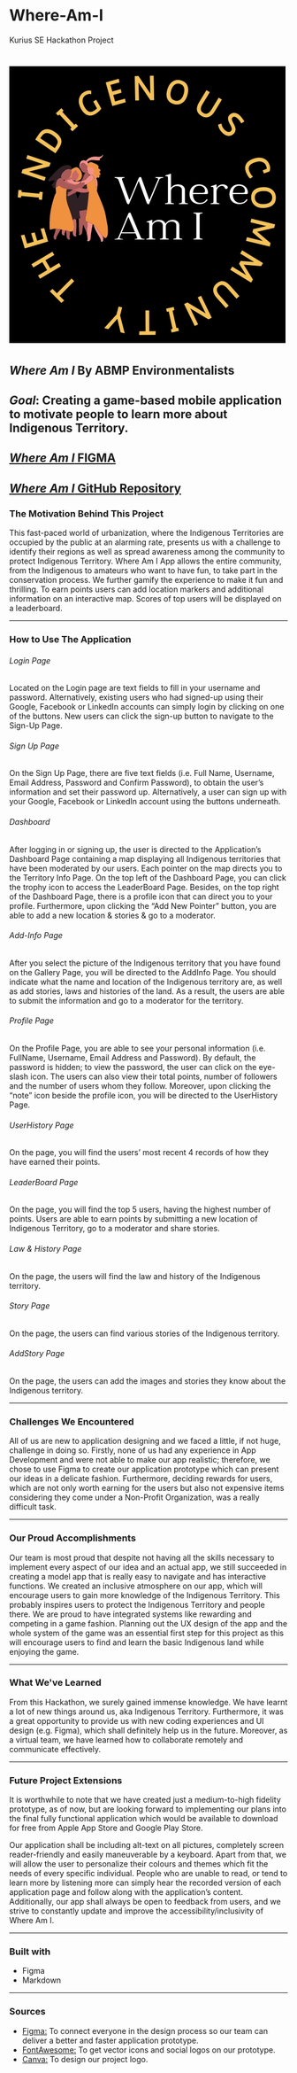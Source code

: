# Where-Am-I
Kurius SE Hackathon Project

# ![Logo](https://github.com/ABMP-E/Where-Am-I/blob/main/assets/logo.jpg)
## __*Where Am I* By ABMP Environmentalists__

## *Goal*: Creating a game-based mobile application to motivate people to learn more about Indigenous Territory.
## [*Where Am I* FIGMA](https://www.figma.com/proto/VmjRdtVU0Ygs2LAPKssmtX/Kurius-Hack-Prototype?node-id=18%3A6&scaling=scale-down&page-id=0%3A1&starting-point-node-id=18%3A6)
## [*Where Am I* GitHub Repository](https://github.com/ABMP-E/Where-Am-I)

### The Motivation Behind This Project

This fast-paced world of urbanization, where the Indigenous Territories are occupied by the public at an alarming rate, presents us with a challenge to identify their regions as well as spread awareness among the community to protect Indigenous Territory. Where Am I App allows the entire community, from the Indigenous to amateurs who want to have fun, to take part in the conservation process. We further gamify the experience to make it fun and thrilling. To earn points users can add location markers and additional information on an interactive map. Scores of top users will be displayed on a leaderboard.   

___

### How to Use The Application

###### Login Page
Located on the Login page are text fields to fill in your username and password. Alternatively, existing users who had signed-up using their Google, Facebook or LinkedIn accounts can simply login by clicking on one of the buttons. New users can click the sign-up button to navigate to the Sign-Up Page. 

###### Sign Up Page
On the Sign Up Page, there are five text fields (i.e. Full Name, Username, Email Address, Password and Confirm Password), to obtain the user’s information and set their password up. Alternatively, a user can sign up with your Google, Facebook or LinkedIn account using the buttons underneath. 

###### Dashboard
After logging in or signing up, the user is directed to the Application’s Dashboard Page containing a map displaying all Indigenous territories that have been moderated by our users. Each pointer on the map directs you to the Territory Info Page. On the top left of the Dashboard Page, you can click the trophy icon to access the LeaderBoard Page. Besides, on the top right of the Dashboard Page, there is a profile icon that can direct you to your profile. Furthermore, upon clicking the “Add New Pointer” button, you are able to add a new location & stories & go to a moderator.

###### Add-Info Page
After you select the picture of the Indigenous territory that you have found on the Gallery Page, you will be directed to the AddInfo Page. You should indicate what the name and location of the Indigenous territory are, as well as add stories, laws and histories of the land. As a result, the users are able to submit the information and go to a moderator for the territory. 

###### Profile Page
On the Profile Page, you are able to see your personal information (i.e. FullName, Username, Email Address and Password). By default, the password is hidden; to view the password, the user can click on the eye-slash icon. The users can also view their total points, number of followers and the number of users whom they follow. Moreover, upon clicking the “note” icon beside the profile icon, you will be directed to the UserHistory Page. 

###### UserHistory Page
On the page, you will find the users’ most recent 4 records of how they have earned their points. 

###### LeaderBoard Page
On the page, you will find the top 5 users, having the highest number of points. Users are able to earn points by submitting a new location of Indigenous Territory, go to a moderator and share stories.  

###### Law & History Page
On the page, the users will find the law and history of the Indigenous territory. 

###### Story Page
On the page, the users can find various stories of the Indigenous territory. 

###### AddStory Page
On the page, the users can add the images and stories they know about the Indigenous territory. 


___

### Challenges We Encountered

All of us are new to application designing and we faced a little, if not huge, challenge in doing so. Firstly, none of us had any experience in App Development and were not able to make our app realistic; therefore, we chose to use Figma to create our application prototype which can present our ideas in a delicate fashion. Furthermore, deciding rewards for users, which are not only worth earning for the users but also not expensive items considering they come under a Non-Profit Organization, was a really difficult task.

___

### Our Proud Accomplishments

Our team is most proud that despite not having all the skills necessary to implement every aspect of our idea and an actual app, we still succeeded in creating a model app that is really easy to navigate and has interactive functions. We created an inclusive atmosphere on our app, which will encourage users to gain more knowledge of the Indigenous Territory. This probably inspires users to protect the Indigenous Territory and people there. We are proud to have integrated systems like rewarding and competing in a game fashion. Planning out the UX design of the app and the whole system of the game was an essential first step for this project as this will encourage users to find and learn the basic Indigenous land while enjoying the game.

___

### What We've Learned

From this Hackathon, we surely gained immense knowledge. We have learnt a lot of new things around us, aka Indigenous Territory. Furthermore, it was a great opportunity to provide us with new coding experiences and UI design (e.g. Figma), which shall definitely help us in the future. Moreover, as a virtual team, we have learned how to collaborate remotely and communicate effectively.

___

### Future Project Extensions

It is worthwhile to note that we have created just a medium-to-high fidelity prototype, as of now, but are looking forward to implementing our plans into the final fully functional application which would be available to download for free from Apple App Store and Google Play Store. 

Our application shall be including alt-text on all pictures, completely screen reader-friendly and easily maneuverable by a keyboard. Apart from that, we will allow the user to personalize their colours and themes which fit the needs of every specific individual. People who are unable to read, or tend to learn more by listening more can simply hear the recorded version of each application page and follow along with the application’s content. Additionally, our app shall always be open to feedback from users, and we strive to constantly update and improve the accessibility/inclusivity of Where Am I.

___

### Built with
- Figma
- Markdown

___

### Sources
* [Figma:](https://www.figma.com/)
    To connect everyone in the design process so our team can deliver a better and faster application prototype.
* [FontAwesome:](https://fontawesome.com/)
    To get vector icons and social logos on our prototype.
* [Canva:](https://www.canva.com/)
    To design our project logo.

